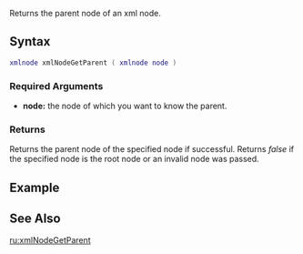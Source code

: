 Returns the parent node of an xml node.

Syntax
------

``` lua
xmlnode xmlNodeGetParent ( xmlnode node )
```

### Required Arguments

-   **node:** the node of which you want to know the parent.

### Returns

Returns the parent node of the specified node if successful. Returns *false* if the specified node is the root node or an invalid node was passed.

Example
-------

See Also
--------

[ru:xmlNodeGetParent](/docs/ru-xmlnodegetparent.md "wikilink")
